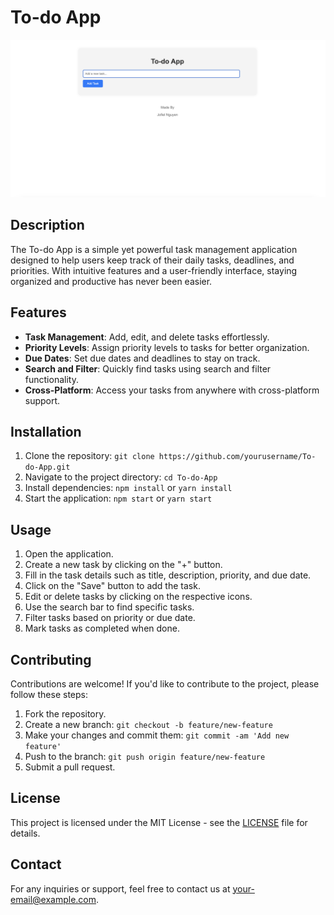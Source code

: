 # To-do App

[![TodoAppScreenshot](screenshot.png)](jofiel-nguyen.github.io/To-do-App/)
## Description
The To-do App is a simple yet powerful task management application designed to help users keep track of their daily tasks, deadlines, and priorities. With intuitive features and a user-friendly interface, staying organized and productive has never been easier.

## Features
- **Task Management**: Add, edit, and delete tasks effortlessly.
- **Priority Levels**: Assign priority levels to tasks for better organization.
- **Due Dates**: Set due dates and deadlines to stay on track.
- **Search and Filter**: Quickly find tasks using search and filter functionality.
- **Cross-Platform**: Access your tasks from anywhere with cross-platform support.

## Installation
1. Clone the repository: `git clone https://github.com/yourusername/To-do-App.git`
2. Navigate to the project directory: `cd To-do-App`
3. Install dependencies: `npm install` or `yarn install`
4. Start the application: `npm start` or `yarn start`

## Usage
1. Open the application.
2. Create a new task by clicking on the "+" button.
3. Fill in the task details such as title, description, priority, and due date.
4. Click on the "Save" button to add the task.
5. Edit or delete tasks by clicking on the respective icons.
6. Use the search bar to find specific tasks.
7. Filter tasks based on priority or due date.
8. Mark tasks as completed when done.

## Contributing
Contributions are welcome! If you'd like to contribute to the project, please follow these steps:
1. Fork the repository.
2. Create a new branch: `git checkout -b feature/new-feature`
3. Make your changes and commit them: `git commit -am 'Add new feature'`
4. Push to the branch: `git push origin feature/new-feature`
5. Submit a pull request.

## License
This project is licensed under the MIT License - see the [LICENSE](LICENSE) file for details.

## Contact
For any inquiries or support, feel free to contact us at [your-email@example.com](mailto:your-email@example.com).
